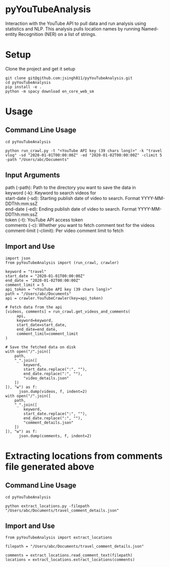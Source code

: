 # pyYouTubeAnalysis
Interaction with the YouTube API to pull data and run analysis using statistics and NLP. This analysis pulls location names by running Named-entity Recognition (NER) on a list of strings. 

# Setup
Clone the project and get it setup

```
git clone git@github.com:jsingh811/pyYouTubeAnalysis.git
cd pyYouTubeAnalysis
pip install -e .
python -m spacy download en_core_web_sm
```

# Usage

## Command Line Usage

```
cd pyYouTubeAnalysis
```

```
python run_crawl.py -t "<YouTube API key (39 chars long)>" -k "travel vlog" -sd "2020-01-01T00:00:00Z" -ed "2020-01-02T00:00:00Z" -climit 5 -path "/Users/abc/Documents"
```

## Input Arguments

path (-path): Path to the directory you want to save the data in  
keyword (-k): Keyword to search videos for  
start-date (-sd): Starting publish date of video to search. Format YYYY-MM-DDThh:mm:ssZ  
end-date (-ed): Ending publish date of video to search. Format YYYY-MM-DDThh:mm:ssZ  
token (-t): YouTube API access token  
comments (-c): Whether you want to fetch comment text for the videos  
comment-limit (-climit): Per video comment limit to fetch  


## Import and Use

```
import json
from pyYouTubeAnalysis import (run_crawl, crawler)

keyword = "travel"
start_date = "2020-01-01T00:00:00Z"
end_date = "2020-01-02T00:00:00Z"
comment_limit = 5
api_token = "<YouTube API key (39 chars long)>"
path = "/Users/abc/Documents"
api = crawler.YouTubeCrawler(key=api_token)

# Fetch data from the api
[videos, comments] = run_crawl.get_videos_and_comments(
     api,
     keyword=keyword,
     start_date=start_date,
     end_date=end_date,
     comment_limit=comment_limit
)

# Save the fetched data on disk
with open("/".join([
    path,
    "_".join([
        keyword,
        start_date.replace(":", ""),
        end_date.replace(":", ""),
        "video_details.json"
    ])
]), "w") as f:
      json.dump(videos, f, indent=2)
with open("/".join([
    path,
    "_".join([
        keyword,
        start_date.replace(":", ""),
        end_date.replace(":", ""),
        "comment_details.json"
    ])
]), "w") as f:
      json.dump(comments, f, indent=2)
```


# Extracting locations from comments file generated above

## Command Line Usage

```
cd pyYouTubeAnalysis
```

```
python extract_locations.py -filepath "/Users/abc/Documents/travel_comment_details.json"
```  

## Import and Use

```
from pyYouTubeAnalysis import extract_locations

filepath = "/Users/abc/Documents/travel_comment_details.json"

comments = extract_locations.read_comment_text(filepath)
locations = extract_locations.extract_locations(comments)
```
